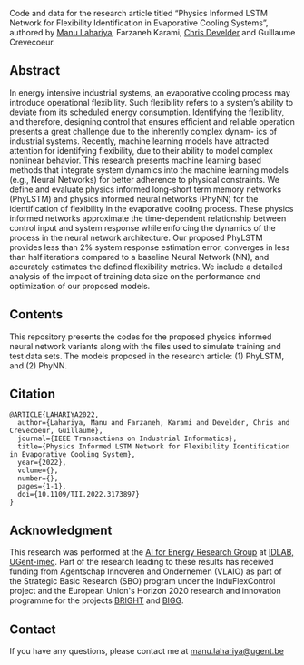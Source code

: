 Code and data for the research article titled “Physics Informed LSTM Network for Flexibility Identification in Evaporative Cooling Systems”, authored by [Manu Lahariya](https://mlahariya.github.io/), Farzaneh Karami, [Chris Develder](http://users.atlantis.ugent.be/cdvelder/) and Guillaume Crevecoeur.

## Abstract
In energy intensive industrial systems, an evaporative cooling process may introduce operational flexibility. Such flexibility refers to a system’s ability to deviate from its scheduled energy consumption. Identifying the flexibility, and therefore, designing control that ensures efficient and reliable operation presents a great challenge due to the inherently complex dynam- ics of industrial systems. Recently, machine learning models have attracted attention for identifying flexibility, due to their ability to model complex nonlinear behavior. This research presents machine learning based methods that integrate system dynamics into the machine learning models (e.g., Neural Networks) for better adherence to physical constraints. We define and evaluate physics informed long-short term memory networks (PhyLSTM) and physics informed neural networks (PhyNN) for the identification of flexibility in the evaporative cooling process. These physics informed networks approximate the time-dependent relationship between control input and system response while enforcing the dynamics of the process in the neural network architecture. Our proposed PhyLSTM provides less than 2% system response estimation error, converges in less than half iterations compared to a baseline Neural Network (NN), and accurately estimates the defined flexibility metrics. We include a detailed analysis of the impact of training data size on the performance and optimization of our proposed models.

## Contents
This repository presents the codes for the proposed physics informed neural network variants along with the files used to simulate training and test data sets. The models proposed in the research article: (1) PhyLSTM, and (2) PhyNN.

## Citation
    @ARTICLE{LAHARIYA2022,
      author={Lahariya, Manu and Farzaneh, Karami and Develder, Chris and Crevecoeur, Guillaume},
      journal={IEEE Transactions on Industrial Informatics}, 
      title={Physics Informed LSTM Network for Flexibility Identification in Evaporative Cooling System}, 
      year={2022},
      volume={},
      number={},
      pages={1-1},
      doi={10.1109/TII.2022.3173897}
    }

## Acknowledgment
This research was performed at the [AI for Energy Research Group](https://ugentai4e.github.io/) at [IDLAB, UGent-imec](https://www.ugent.be/ea/idlab/en). Part of the research leading to these results has received funding from Agentschap Innoveren and Ondernemen (VLAIO) as part of the Strategic Basic Research (SBO) program under the InduFlexControl project and the European Union's Horizon 2020 research and innovation programme for the projects [BRIGHT](https://www.brightproject.eu/) and [BIGG](https://www.bigg-project.eu/).

## Contact
If you have any questions, please contact me at manu.lahariya@ugent.be